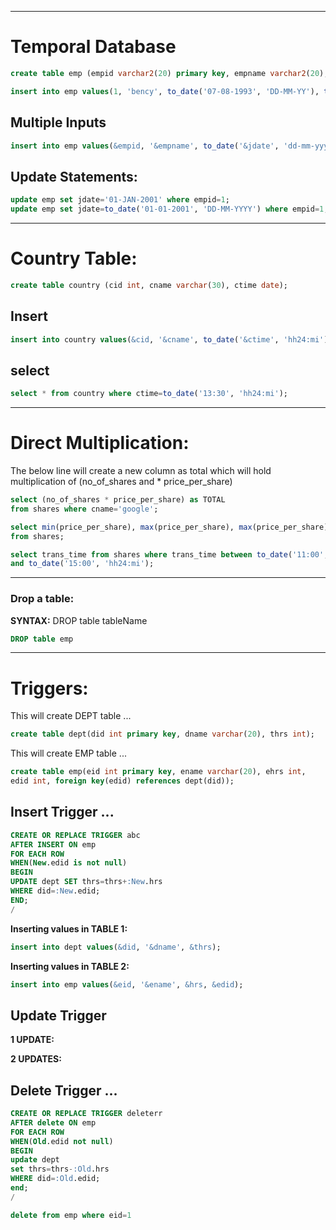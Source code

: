 ----

# Temporal Database

```sql
create table emp (empid varchar2(20) primary key, empname varchar2(20), jdate date, rdate date);

```

```sql
insert into emp values(1, 'bency', to_date('07-08-1993', 'DD-MM-YY'), to_date('20-10-2025', 'DD-MM-YY'));
```

## Multiple Inputs

```sql
insert into emp values(&empid, '&empname', to_date('&jdate', 'dd-mm-yyyy'), todate('&rdate', 'dd-mm-yyyy'));
```

## Update Statements:

```sql
update emp set jdate='01-JAN-2001' where empid=1;
update emp set jdate=to_date('01-01-2001', 'DD-MM-YYYY') where empid=1;

```
----

# Country Table:

```sql
create table country (cid int, cname varchar(30), ctime date);
```

## Insert

```sql
insert into country values(&cid, '&cname', to_date('&ctime', 'hh24:mi'));
```

## select

```sql
select * from country where ctime=to_date('13:30', 'hh24:mi');
```

----

# Direct Multiplication:

The below line will create a new column as total which will hold
multiplication of (no_of_shares and * price_per_share)

``` sql
select (no_of_shares * price_per_share) as TOTAL
from shares where cname='google';
```

``` sql
select min(price_per_share), max(price_per_share), max(price_per_share)
from shares;
```


``` sql
select trans_time from shares where trans_time between to_date('11:00', 'hh24:mi')
and to_date('15:00', 'hh24:mi');
```

----

### Drop a table:

**SYNTAX:** DROP table tableName

```sql
DROP table emp
```

----

# Triggers:

This will create DEPT table ...

``` sql
create table dept(did int primary key, dname varchar(20), thrs int);
```

This will create EMP table ...

``` sql
create table emp(eid int primary key, ename varchar(20), ehrs int,
edid int, foreign key(edid) references dept(did));
```

## Insert Trigger ...

``` sql
CREATE OR REPLACE TRIGGER abc
AFTER INSERT ON emp
FOR EACH ROW
WHEN(New.edid is not null)
BEGIN
UPDATE dept SET thrs=thrs+:New.hrs
WHERE did=:New.edid;
END;
/

```
**Inserting values in TABLE 1:**

```sql
insert into dept values(&did, '&dname', &thrs);
```

**Inserting values in TABLE 2:**

```sql
insert into emp values(&eid, '&ename', &hrs, &edid);
```

## Update Trigger

**1 UPDATE:**

**2 UPDATES:**


## Delete Trigger ...

``` sql
CREATE OR REPLACE TRIGGER deleterr
AFTER delete ON emp
FOR EACH ROW
WHEN(Old.edid not null)
BEGIN
update dept
set thrs=thrs-:Old.hrs
WHERE did=:Old.edid;
end;
/
```

```sql
delete from emp where eid=1
```

